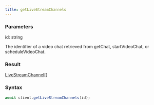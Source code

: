 ```yaml
---
title: getLiveStreamChannels
---
```


### Parameters 

<div class="flex flex-col gap-3"><div><div class="font-mono"><span class="font-bold">id</span><span class="opacity-50">:</span> <span>string</span></div><div class="pl-3"><div class="no-margin">

The identifier of a video chat retrieved from getChat, startVideoChat, or scheduleVideoChat.

</div></div></div></div>

### Result 

<div class="font-mono"><a href="/types/livestreamchannel"  >LiveStreamChannel</a><span class="opacity-50">[]</span></div>

### Syntax

```ts
await client.getLiveStreamChannels(id);
```




